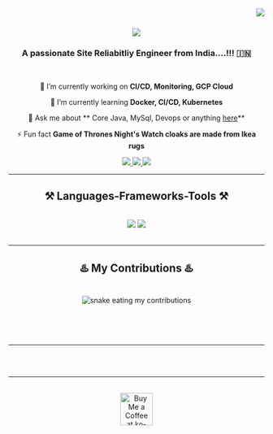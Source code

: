 <img align="right" src="https://visitor-badge.laobi.icu/badge?page_id=saif07" />

<h1 align="center">
    <img src="https://readme-typing-svg.herokuapp.com/?font=Righteous&size=35&center=true&vCenter=true&width=500&height=70&duration=4000&lines=Hi+There!+👋;+I'm+Khajasaifan+Mulla!;" />
</h1>

<h3 align="center">A passionate Site Reliabitliy Engineer from India....!!! 🇮🇳</h3>

<br/>

<div align="center">
 
 🔭 I’m currently working on **CI/CD, Monitoring, GCP Cloud**
 
 🌱 I’m currently learning **Docker, CI/CD, Kubernetes**

💬 Ask me about ** Core Java, MySql, Devops or anything [here](https://github.com/saifanmulla91/saif07/issues)**

⚡ Fun fact **Game of Thrones Night's Watch cloaks are made from Ikea rugs**

 </div>
 
<div align="center"> 
  <a href="mailto:saifan.mulla91@gmail.com">
    <img src="https://img.shields.io/badge/Gmail-333333?style=for-the-badge&logo=gmail&logoColor=red" />
  </a>
  <a href="https://www.linkedin.com/in/khajasaifan/" target="_blank">
    <img src="https://img.shields.io/badge/LinkedIn-0077B5?style=for-the-badge&logo=linkedin&logoColor=white" target="_blank" />
  </a>
  <a href="https://github.com/saifanmulla91" target="_blank">
     <img src="https://img.shields.io/badge/Portfolio-FF5722?style=for-the-badge&logo=todoist&logoColor=white" target="_blank" /> <!-- sqlite, safari, google-chrome are other good icon options -->
  </a>
</div>

 <hr/>
 
<h2 align="center">⚒️ Languages-Frameworks-Tools ⚒️</h2>
<br/>
<div align="center">
    <img src="https://skillicons.dev/icons?i=c,java,mysql,html,css,javascript,vscode,eclipse,github" />
    <img src="https://skillicons.dev/icons?i=aws,gcp,azure,git,kubernetes,docker,vim" /><br>
</div>

<br/>
<hr/>

<div align="center">
  <h2>♨️ My Contributions ♨️</h2>
  <br>
  <img alt="snake eating my contributions" src="https://raw.githubusercontent.com/saif07/output/github-contribution-grid-snake.svg" />
  
  <br/><br/><br/>
</div>

<hr/>

<br/><br/>

<hr/>

<br/>

<div align="center">
<a href='https://ko-fi.com/V7V4RAK9C' target='_blank'><img height='64' style='border:0px;height:64px;' src='https://storage.ko-fi.com/cdn/kofi1.png?v=3' border='0' alt='Buy Me a Coffee at ko-fi.com' /></a>
</div>

<br/>
